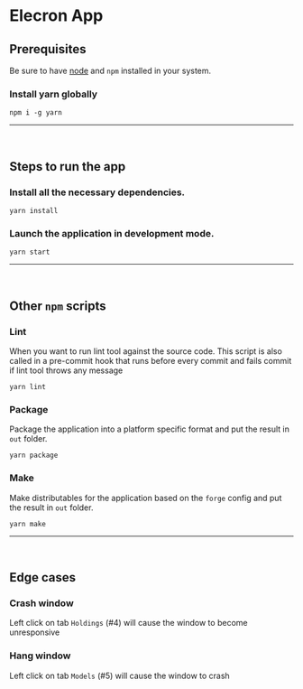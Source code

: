 # Elecron App

## Prerequisites
Be sure to have [node](https://nodejs.org/es/) and `npm` installed in your system.

### Install yarn globally

    npm i -g yarn

---
<br>

## Steps to run the app
### Install all the necessary dependencies.

    yarn install

### Launch the application in development mode.

    yarn start

---
<br>

## Other `npm` scripts

### Lint
When you want to run lint tool against the source code. This script is also called in a pre-commit hook that runs before every commit and fails commit if lint tool throws any message

    yarn lint

### Package
Package the application into a platform specific format and put the result in `out` folder.

    yarn package

### Make
Make distributables for the application based on the `forge` config and put the result in `out` folder.

    yarn make

---
<br>

## Edge cases

### Crash window
Left click on tab `Holdings` (#4) will cause the window to become unresponsive

### Hang window
Left click on tab `Models` (#5) will cause the window to crash
